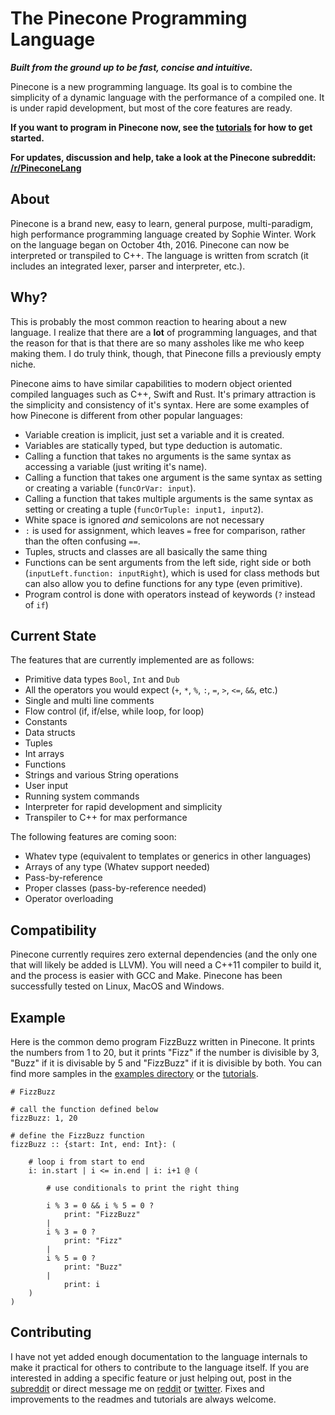 # The Pinecone Programming Language
**_Built from the ground up to be fast, concise and intuitive._**

Pinecone is a new programming language. Its goal is to combine the simplicity of a dynamic language with the performance of a compiled one. It is under rapid development, but most of the core features are ready.

__If you want to program in Pinecone now, see the [tutorials](tutorials/index.md) for how to get started.__

__For updates, discussion and help, take a look at the Pinecone subreddit: [/r/PineconeLang](https://www.reddit.com/r/PineconeLang/)__


## About
Pinecone is a brand new, easy to learn, general purpose, multi-paradigm, high performance programming language created by Sophie Winter. Work on the language began on October 4th, 2016. Pinecone can now be interpreted or transpiled to C++. The language is written from scratch (it includes an integrated lexer, parser and interpreter, etc.).

## Why?
This is probably the most common reaction to hearing about a new language. I realize that there are a __lot__ of programming languages, and that the reason for that is that there are so many assholes like me who keep making them. I do truly think, though, that Pinecone fills a previously empty niche.

Pinecone aims to have similar capabilities to modern object oriented compiled languages such as C++, Swift and Rust. It's primary attraction is the simplicity and consistency of it's syntax. Here are some examples of how Pinecone is different from other popular languages:

* Variable creation is implicit, just set a variable and it is created.
* Variables are statically typed, but type deduction is automatic.
* Calling a function that takes no arguments is the same syntax as accessing a variable (just writing it's name).
* Calling a function that takes one argument is the same syntax as setting or creating a variable (`funcOrVar: input`).
* Calling a function that takes multiple arguments is the same syntax as setting or creating a tuple (`funcOrTuple: input1, input2`).
* White space is ignored _and_ semicolons are not necessary
* `:` is used for assignment, which leaves `=` free for comparison, rather than the often confusing `==`.
* Tuples, structs and classes are all basically the same thing
* Functions can be sent arguments from the left side, right side or both (`inputLeft.function: inputRight`), which is used for class methods but can also allow you to define functions for any type (even primitive).
* Program control is done with operators instead of keywords (`?` instead of `if`)

## Current State
The features that are currently implemented are as follows:

* Primitive data types `Bool`, `Int` and `Dub`
* All the operators you would expect (`+`, `*`, `%`, `:`, `=`, `>`, `<=`, `&&`, etc.)
* Single and multi line comments
* Flow control (if, if/else, while loop, for loop)
* Constants
* Data structs
* Tuples
* Int arrays
* Functions
* Strings and various String operations
* User input
* Running system commands
* Interpreter for rapid development and simplicity
* Transpiler to C++ for max performance

The following features are coming soon:

* Whatev type (equivalent to templates or generics in other languages)
* Arrays of any type (Whatev support needed)
* Pass-by-reference
* Proper classes (pass-by-reference needed)
* Operator overloading

## Compatibility
Pinecone currently requires zero external dependencies (and the only one that will likely be added is LLVM). You will need a C++11 compiler to build it, and the process is easier with GCC and Make. Pinecone has been successfully tested on Linux, MacOS and Windows.

## Example
Here is the common demo program FizzBuzz written in Pinecone. It prints the numbers from 1 to 20, but it prints "Fizz" if the number is divisible by 3, "Buzz" if it is divisable by 5 and "FizzBuzz" if it is divisible by both. You can find more samples in the [examples directory](https://github.com/william01110111/Pinecone/tree/master/examples) or the [tutorials](https://github.com/william01110111/Pinecone/tree/master/tutorials).

```
# FizzBuzz

# call the function defined below
fizzBuzz: 1, 20

# define the FizzBuzz function
fizzBuzz :: {start: Int, end: Int}: (

	# loop i from start to end
	i: in.start | i <= in.end | i: i+1 @ (

		# use conditionals to print the right thing

		i % 3 = 0 && i % 5 = 0 ?
			print: "FizzBuzz"
		|
		i % 3 = 0 ?
			print: "Fizz"
		|
		i % 5 = 0 ?
			print: "Buzz"
		|
			print: i
	)
)
```

## Contributing
I have not yet added enough documentation to the language internals to make it practical for others to contribute to the language itself. If you are interested in adding a specific feature or just helping out, post in the [subreddit](https://www.reddit.com/r/PineconeLang/) or direct message me on [reddit](www.reddit.com/u/william01110111/) or [twitter](https://twitter.com/PineconeLang). Fixes and improvements to the readmes and tutorials are always welcome.


